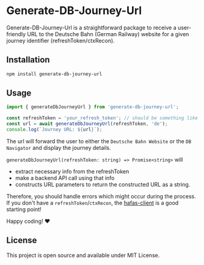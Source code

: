 # Generate-DB-Journey-Url

Generate-DB-Journey-Url is a straightforward package to receive a user-friendly URL to the Deutsche Bahn (German Railway) website for a given journey identifier (refreshToken/ctxRecon).

## Installation

```bash
npm install generate-db-journey-url
```

## Usage

```javascript
import { generateDbJourneyUrl } from 'generate-db-journey-url';

const refreshToken = 'your_refresh_token'; // should be something like 'T$A=1@O=Berlin Hbf@L=8011160@a=128@$A=1@O=Frankfurt(Main)Hbf@L=8000105@a=128@$202404201829$202404202244$ICE  877$$1$$$$$$'
const url = await generateDbJourneyUrl(refreshToken, 'de');
console.log(`Journey URL: ${url}`);
```

The url will forward the user to either the `Deutsche Bahn Website` or the `DB Navigator` and display the journey details.

`generateDbJourneyUrl(refreshToken: string) => Promise<string>` will

-   extract necessary info from the refreshToken
-   make a backend API call using that info
-   constructs URL parameters to return the constructed URL as a string.

Therefore, you should handle errors which might occur during the process. If you don't have a `refreshToken`/`ctxRecon`, the [hafas-client](https://github.com/public-transport/hafas-client) is a good starting point!

Happy coding! ❤️

## License

This project is open source and available under MIT License.
